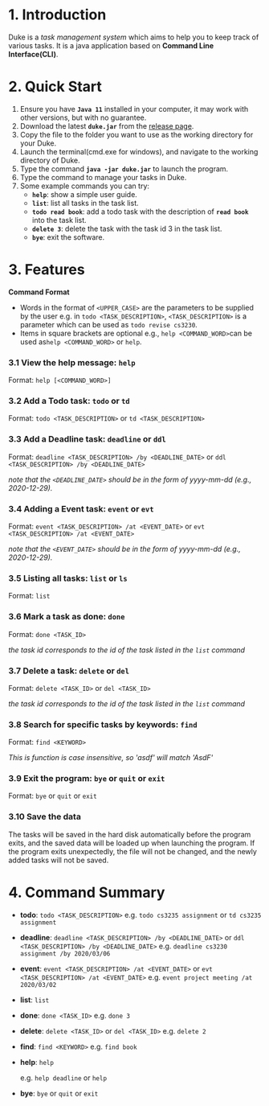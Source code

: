 # 1. Introduction

Duke is a *task management system* which aims to help you to keep track of various tasks. It is a java application based on **Command Line Interface(CLI)**.

# 2. Quick Start

1. Ensure you have **`Java 11`** installed in your computer, it may work with other versions, but with no guarantee.
1. Download the latest **`duke.jar`** from the [release page](https://github.com/A11riseforme/duke/releases).
1. Copy the file to the folder you want to use as the working directory for your Duke.
1. Launch the terminal(cmd.exe for windows), and navigate to the working directory of Duke.
1. Type the command **`java -jar duke.jar`** to launch the program.
1. Type the command to manage your tasks in Duke.
1. Some example commands you can try:
   * **`help`**: show a simple user guide.
   * **`list`**: list all tasks in the task list.
   * **`todo read book`**: add a todo task with the description of **`read book`** into the task list.
   * **`delete 3`**: delete the task with the task id 3 in the task list.
   * **`bye`**: exit the software.

# 3. Features

**Command Format**

- Words in the format of `<UPPER_CASE>` are the parameters to be supplied by the user e.g. in `todo <TASK_DESCRIPTION>`, `<TASK_DESCRIPTION>` is a parameter which can be used as `todo revise cs3230`.
- Items in square brackets are optional e.g., `help <COMMAND_WORD>`can be used as`help <COMMAND_WORD>` or `help`.

### 3.1 View the help message: `help`

Format: `help [<COMMAND_WORD>]`

### 3.2 Add a Todo task: `todo` or `td`

Format: `todo <TASK_DESCRIPTION>` or `td <TASK_DESCRIPTION>`

### 3.3 Add a Deadline task: `deadline` or `ddl`

Format: `deadline <TASK_DESCRIPTION> /by <DEADLINE_DATE>` or `ddl <TASK_DESCRIPTION> /by <DEADLINE_DATE>`

*note that the `<DEADLINE_DATE>` should be in the form of yyyy-mm-dd (e.g., 2020-12-29).*

### 3.4 Adding a Event task: `event` or `evt`

Format: `event <TASK_DESCRIPTION> /at <EVENT_DATE>` or `evt <TASK_DESCRIPTION> /at <EVENT_DATE>`

*note that the `<EVENT_DATE>` should be in the form of yyyy-mm-dd (e.g., 2020-12-29).*

### 3.5 Listing all tasks: `list` or `ls`

Format: `list`

### 3.6 Mark a task as done: `done`

Format: `done <TASK_ID>`

*the task id corresponds to the id of the task listed in the `list` command*

### 3.7 Delete a task: `delete` or `del`

Format: `delete <TASK_ID>` or `del <TASK_ID>`

*the task id corresponds to the id of the task listed in the `list` command*

### 3.8 Search for specific tasks by keywords: **`find`**

Format: `find <KEYWORD>`

*This is function is case insensitive, so 'asdf' will match 'AsdF'*

### 3.9 Exit the program: `bye` or `quit` or `exit`

Format: `bye` or `quit` or `exit`

### 3.10 Save the data

The tasks will be saved in the hard disk automatically before the program exits, and the saved data will be loaded up when launching the program. If the program exits unexpectedly, the file will not be changed, and the newly added tasks will not be saved.

# 4. Command Summary

* **todo**: `todo <TASK_DESCRIPTION>`
  e.g. `todo cs3235 assignment` or `td cs3235 assignment`

* **deadline**: `deadline <TASK_DESCRIPTION> /by <DEADLINE_DATE>` or `ddl <TASK_DESCRIPTION> /by <DEADLINE_DATE>`
  e.g. `deadline cs3230 assignment /by 2020/03/06`

* **event**: `event <TASK_DESCRIPTION> /at <EVENT_DATE>` or `evt <TASK_DESCRIPTION> /at <EVENT_DATE>`
  e.g. `event project meeting /at 2020/03/02`

* **list**: `list`

* **done**: `done <TASK_ID>`
  e.g. `done 3`

* **delete**: `delete <TASK_ID>` or `del <TASK_ID>`
  e.g. `delete 2`

* **find**: `find <KEYWORD>`
  e.g. `find book`

* **help**: `help`

  e.g. `help deadline` or `help`

* **bye**: `bye` or `quit` or `exit`